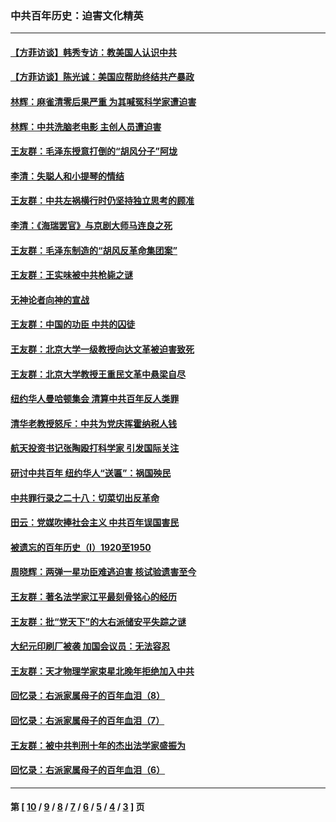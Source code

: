 ### 中共百年历史：迫害文化精英
---
#### [【方菲访谈】韩秀专访：教美国人认识中共](../../pages/nf1176111/n13821310.md?01230430) 
#### [【方菲访谈】陈光诚：美国应帮助终结共产暴政](../../pages/nf1176111/n13759521.md?01230430) 
#### [林辉：麻雀清零后果严重 为其喊冤科学家遭迫害](../../pages/nf1176111/n13746900.md?01230430) 
#### [林辉：中共洗脑老电影 主创人员遭迫害](../../pages/nf1176111/n13699437.md?01230430) 
#### [王友群：毛泽东授意打倒的“胡风分子”阿垅](../../pages/nf1176111/n13592541.md?01230430) 
#### [李清：失聪人和小提琴的情结](../../pages/nf1176111/n13459280.md?01230430) 
#### [王友群：中共左祸横行时仍坚持独立思考的顾准](../../pages/nf1176111/n13444722.md?01230430) 
#### [李清：《海瑞罢官》与京剧大师马连良之死](../../pages/nf1176111/n13412316.md?01230430) 
#### [王友群：毛泽东制造的“胡风反革命集团案”](../../pages/nf1176111/n13324909.md?01230430) 
#### [王友群：王实味被中共枪毙之谜](../../pages/nf1176111/n13307502.md?01230430) 
#### [无神论者向神的宣战](../../pages/nf1176111/n13281535.md?01230430) 
#### [王友群：中国的功臣 中共的囚徒](../../pages/nf1176111/n13291790.md?01230430) 
#### [王友群：北京大学一级教授向达文革被迫害致死](../../pages/nf1176111/n13150966.md?01230430) 
#### [王友群：北京大学教授王重民文革中悬梁自尽](../../pages/nf1176111/n13084645.md?01230430) 
#### [纽约华人曼哈顿集会 清算中共百年反人类罪](../../pages/nf1176111/n13084157.md?01230430) 
#### [清华老教授怒斥：中共为党庆挥霍纳税人钱](../../pages/nf1176111/n13071430.md?01230430) 
#### [航天投资书记张陶殴打科学家 引发国际关注](../../pages/nf1176111/n13069132.md?01230430) 
#### [研讨中共百年 纽约华人“送匾”：祸国殃民](../../pages/nf1176111/n13057367.md?01230430) 
#### [中共罪行录之二十八：切菜切出反革命](../../pages/nf1176111/n13030600.md?01230430) 
#### [田云：党媒吹捧社会主义 中共百年误国害民](../../pages/nf1176111/n13006682.md?01230430) 
#### [被遗忘的百年历史（I）1920至1950](../../pages/nf1176111/n12986411.md?01230430) 
#### [周晓辉：两弹一星功臣难逃迫害 核试验遗害至今](../../pages/nf1176111/n12974997.md?01230430) 
#### [王友群：著名法学家江平最刻骨铭心的经历](../../pages/nf1176111/n12970787.md?01230430) 
#### [王友群：批“党天下”的大右派储安平失踪之谜](../../pages/nf1176111/n12954229.md?01230430) 
#### [大纪元印刷厂被袭 加国会议员：无法容忍](../../pages/nf1176111/n12883028.md?01230430) 
#### [王友群：天才物理学家束星北晚年拒绝加入中共](../../pages/nf1176111/n12792913.md?01230430) 
#### [回忆录：右派家属母子的百年血泪（8）](../../pages/nf1176111/n12706196.md?01230430) 
#### [回忆录：右派家属母子的百年血泪（7）](../../pages/nf1176111/n12706191.md?01230430) 
#### [王友群：被中共判刑十年的杰出法学家盛振为](../../pages/nf1176111/n12706141.md?01230430) 
#### [回忆录：右派家属母子的百年血泪（6）](../../pages/nf1176111/n12698863.md?01230430) 

---
#### 第 [ [10](./10.md?01230430) / [9](./9.md?01230430) / [8](./8.md?01230430) / [7](./7.md?01230430) / [6](./6.md?01230430) / [5](./5.md?01230430) / [4](./4.md?01230430) / [3](./3.md?01230430) ] 页

